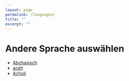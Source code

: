 ```yaml
---
layout: page
permalink: /languages/
title: ""
excerpt: ""
---
```


# Andere Sprache auswählen
- [Abchasisch](https://viktor--chiarcos-github-io.translate.goog/?_x_tr_sl=auto&_x_tr_tl=ab&_x_tr_hl=de&_x_tr_pto=wapp)
- [aceh](https://viktor--chiarcos-github-io.translate.goog/?_x_tr_sl=auto&_x_tr_tl=ace&_x_tr_hl=de&_x_tr_pto=wapp)
- [Acholi](https://viktor--chiarcos-github-io.translate.goog/?_x_tr_sl=de&_x_tr_tl=ach&_x_tr_hl=de&_x_tr_pto=wapp)
